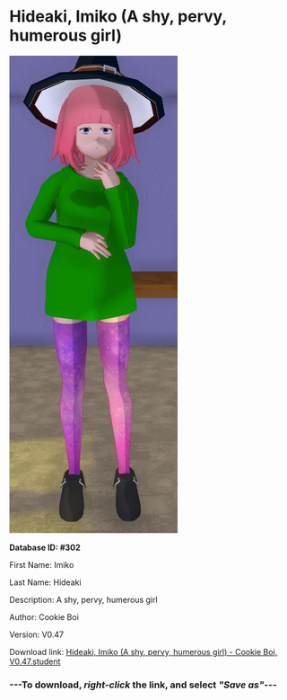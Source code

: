 # Hideaki, Imiko (A shy, pervy, humerous girl)

<img src="https://raw.githubusercontent.com/Arbiter1223/Daigaku-Gurashi-Custom-Students/master/Students/Files/Hideaki%2C%20Imiko%20(A%20shy%2C%20pervy%2C%20humerous%20girl).png" title="Hideaki, Imiko (A shy, pervy, humerous girl) - Cookie Boi, V0.47">

**Database ID: #302**

First Name: Imiko

Last Name: Hideaki

Description: A shy, pervy, humerous girl

Author: Cookie Boi

Version: V0.47

Download link: <a href="https://raw.githubusercontent.com/Arbiter1223/Daigaku-Gurashi-Custom-Students/master/Students/Files/Hideaki%2C%20Imiko%20(A%20shy%2C%20pervy%2C%20humerous%20girl)%20-%20Cookie%20Boi%2C%20V0.47.student">Hideaki, Imiko (A shy, pervy, humerous girl) - Cookie Boi, V0.47.student</a>

### ---**To download, _right-click_ the link, and select _"Save as"_**---
